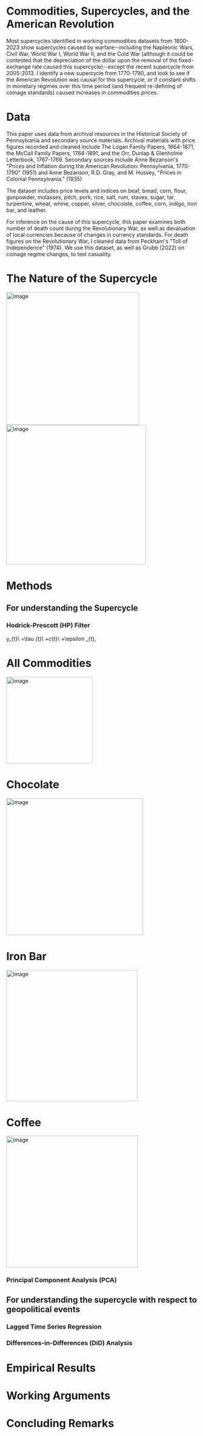 # Commodities, Supercycles, and the American Revolution
Most supercycles identified in working commodities datasets from 1800-2023 show supercycles caused by warfare--including the Napleonic Wars, Civil War, World War I, World War II, and the Cold War (although it could be contested that the depreciation of the dollar upon the removal of the fixed-exchange rate caused this supercycle)--except the recent supercycle from 2005-2013. I identify a new supercycle from 1770-1790, and look to see if the American Revolution was causal for this supercycle, or if constant shifts in monetary regimes over this time period (and frequent re-defining of coinage standards) caused increases in commodities prices. 

# Data
This paper uses data from archival resources in the Historical Society of Pennsylvania and secondary source materials. Archival materials with price figures recorded and cleaned include The Logan Family Papers, 1664-1871, the McCall Family Papers, 1764-1891, and the Orr, Dunlap & Glenholme Letterbook, 1767-1769. Secondary sources include 
Anne Bezanson's "Prices and Inflation during the American Revolution: Pennsylvania, 1770-1790" (1951) and Anne Bezanson, R.D. Gray, and M. Hussey, "Prices in Colonial Pennsylvania." (1935)

The dataset includes price levels and indices on beaf, bread, corn, flour, gunpowder, molasses, pitch, pork, rice, salt, rum, staves, sugar, tar, turpentine, wheat, whine, copper, silver, chocolate, coffee, corn, indigo, iron bar, and leather.

For inference on the cause of this supercycle, this paper examines both number of death count during the Revolutionary War, as well as devaluation of local currencies because of changes in currency standards. For death figures on the Revolutionary War, I cleaned data from Peckham's "Toll of Independence" (1974). We use this dataset, as well as Grubb (2022) on coinage regime changes, to test casuality. 

# The Nature of the Supercycle


<img width="350" alt="image" src="https://github.com/harrymmurphy/Commodities_American_Rev/assets/143562527/64c68896-9ac9-479e-b225-37143b75565b"> <img width="368" alt="image" src="https://github.com/harrymmurphy/Commodities_American_Rev/assets/143562527/9c97368c-4313-4158-b3a8-d6cac47a8cc8">


# Methods
## For understanding the Supercycle
### Hodrick-Prescott (HP) Filter
y_{t}\ =\tau _{t}\ +c_{t}\ +\epsilon _{t}\,
# All Commodities
<img width="228" alt="image" src="https://github.com/harrymmurphy/Commodities_American_Rev/assets/143562527/2d240908-aa93-481e-959e-7a7c56a12e2a">

# Chocolate
<img width="361" alt="image" src="https://github.com/harrymmurphy/Commodities_American_Rev/assets/143562527/cb0ebd5f-f75e-4046-9bd5-a73ce7d4e355">

# Iron Bar
<img width="346" alt="image" src="https://github.com/harrymmurphy/Commodities_American_Rev/assets/143562527/4563f72b-719d-4a3c-a405-e91067918f1a">

# Coffee
<img width="347" alt="image" src="https://github.com/harrymmurphy/Commodities_American_Rev/assets/143562527/4c41a597-c002-47f0-8836-66e13add44a2">


### Principal Component Analysis (PCA) 

## For understanding the supercycle with respect to geopolitical events
### Lagged Time Series Regression
### Differences-in-Differences (DiD) Analysis

# Empirical Results

# Working Arguments

# Concluding Remarks


